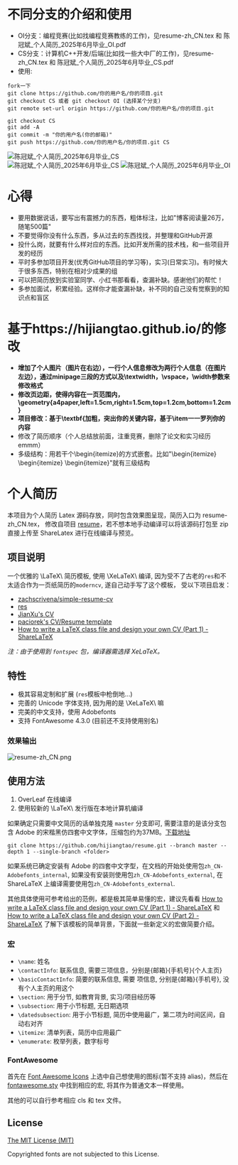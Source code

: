 # 不同分支的介绍和使用
- OI分支：编程竞赛(比如找编程竞赛教练的工作)，见resume-zh_CN.tex 和 陈冠斌_个人简历_2025年6月毕业_OI.pdf
- CS分支：计算机C++开发/后端(比如找一些大中厂的工作)，见resume-zh_CN.tex 和 陈冠斌_个人简历_2025年6月毕业_CS.pdf
- 使用:
````
fork一下
git clone https://github.com/你的用户名/你的项目.git
git checkout CS 或者 git checkout OI (选择某个分支)
git remote set-url origin https://github.com/你的用户名/你的项目.git

git checkout CS
git add -A
git commit -m "你的用户名(你的邮箱)"
git push https://github.com/你的用户名/你的项目.git CS

````
![陈冠斌_个人简历_2025年6月毕业_CS](陈冠斌_个人简历_2025年6月毕业_CS_Page1.png)
![陈冠斌_个人简历_2025年6月毕业_CS](陈冠斌_个人简历_2025年6月毕业_CS_Page2.png)
![陈冠斌_个人简历_2025年6月毕业_OI](陈冠斌_个人简历_2025年6月毕业_OI.png)

# 心得
- 要用数据说话，要写出有震撼力的东西，粗体标注，比如"博客阅读量26万，随笔500篇"
- 不要觉得你没有什么东西，多从过去的东西找找，并整理和GitHub开源
- 投什么岗，就要有什么样对应的东西。比如开发所需的技术栈，和一些项目开发的经历
- 平时多参加项目开发(优秀GitHub项目的学习等)，实习(日常实习)。有时候大于很多东西，特别在相对少成果的组
- 可以把简历放到实验室同学、小红书那看看，查漏补缺。感谢他们的帮忙！
- 多参加面试，积累经验。这样你才能查漏补缺，补不同的自己没有觉察到的知识点和盲区

# 基于https://hijiangtao.github.io/的修改

- **增加了个人图片（图片在右边），一行个人信息修改为两行个人信息（在图片左边），通过minipage三段的方式以及\textwidth，\vspace，\width参数来修改格式**
- **修改页边距，使得内容在一页范围内，\geometry{a4paper,left=1.5cm,right=1.5cm,top=1.2cm,bottom=1.2cm}**
- **项目修改：基于\textbf{加粗，突出你的关键内容，基于\item一一罗列你的内容**
- 修改了简历顺序（个人总结放前面，注重竞赛，删除了论文和实习经历emmm）
- 多级结构：用若干个\begin{itemize}的方式嵌套。比如"\begin{itemize} \begin{itemize} \begin{itemize}"就有三级结构



# 个人简历

本项目为个人简历 Latex 源码存放，同时包含效果图呈现，简历入口为 resume-zh_CN.tex， 修改自项目 [resume](https://github.com/billryan/resume/)，若不想本地手动编译可以将该源码打包至 zip 直接上传至 ShareLatex 进行在线编译与预览。

## 项目说明

一个优雅的 \LaTeX\ 简历模板, 使用 \XeLaTeX\ 编译, 因为受不了古老的`res`和不太适合作为一页纸简历的`moderncv`, 遂自己动手写了这个模板， 受以下项目启发：

- [zachscrivena/simple-resume-cv](https://github.com/zachscrivena/simple-resume-cv)
- [res](https://www.ctan.org/pkg/res)
- [JianXu's CV](http://www.jianxu.net/en/files/JianXu_CV.pdf)
- [paciorek's CV/Resume template](http://www.stat.berkeley.edu/~paciorek/computingTips/Latex_template_creating_CV_.html)
- [How to write a LaTeX class file and design your own CV (Part 1) - ShareLaTeX](https://www.sharelatex.com/blog/2011/03/27/how-to-write-a-latex-class-file-and-design-your-own-cv.html)

*注：由于使用到 `fontspec` 包，编译器需选择 XeLaTeX。*

## 特性

- 极其容易定制和扩展 (`res`模板中枪倒地...)
- 完善的 Unicode 字体支持, 因为用的是 \XeLaTeX\ 嘛
- 完美的中文支持，使用 Adobefonts
- 支持 FontAwesome 4.3.0 (目前还不支持使用别名)

### 效果输出

![resume-zh_CN.png](./resume.preview.png)

## 使用方法

1. OverLeaf 在线编译
2. 使用较新的 \LaTeX\ 发行版在本地计算机编译

如果确定只需要中文简历的话单独克隆 `master` 分支即可, 需要注意的是该分支包含 Adobe 的宋楷黑仿四套中文字体，压缩包约为37MB。[下载地址](https://github.com/hijiangtao/resume/releases)

```
git clone https://github.com/hijiangtao/resume.git --branch master --depth 1 --single-branch <folder>
```

如果系统已确定安装有 Adobe 的四套中文字型，在文档的开始处使用包`zh_CN-Adobefonts_internal`, 如果没有安装则使用包`zh_CN-Adobefonts_external`, 在 ShareLaTeX 上编译需要使用包`zh_CN-Adobefonts_external`.

其他具体使用可参考给出的范例，都是极其简单易懂的宏，建议先看看 [How to write a LaTeX class file and design your own CV (Part 1) - ShareLaTeX](https://www.sharelatex.com/blog/2011/03/27/how-to-write-a-latex-class-file-and-design-your-own-cv.html) 和 [How to write a LaTeX class file and design your own CV (Part 2) - ShareLaTeX](https://www.sharelatex.com/blog/2013/06/28/how-to-write-a-latex-class-file-and-design-your-own-cv.html) 了解下该模板的简单背景，下面就一些新定义的宏做简要介绍。

### 宏

- `\name`: 姓名
- `\contactInfo`: 联系信息, 需要三项信息，分别是{邮箱}{手机号}{个人主页}
- `\basicContactInfo`: 简要的联系信息, 需要 项信息, 分别是{邮箱}{手机号}, 没有个人主页的用这个
- `\section`: 用于分节, 如教育背景, 实习/项目经历等
- `\subsection`: 用于小节标题, 无日期选项
- `\datedsubsection`: 用于小节标题, 简历中使用最广，第二项为时间区间，自动右对齐
- `\itemize`: 清单列表，简历中应用最广
- `\enumerate`: 枚举列表，数字标号

### FontAwesome

首先在 [Font Awesome Icons](http://fortawesome.github.io/Font-Awesome/icons/) 上选中自己想使用的图标(暂不支持 alias)，然后在 [fontawesome.sty](https://github.com/billryan/resume/blob/zh_CN/fontawesome.sty) 中找到相应的宏, 将其作为普通文本一样使用。

其他的可以自行参考相应 cls 和 tex 文件。

## License

[The MIT License (MIT)](http://opensource.org/licenses/MIT)

Copyrighted fonts are not subjected to this License.
